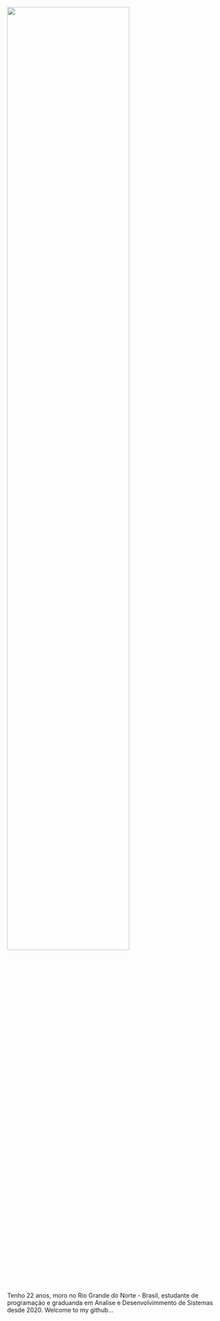 <img width="75%" style="margin-bottom: 10%;" src="https://user-images.githubusercontent.com/103538940/188474804-bb9d2cd7-7580-4a5c-a6bd-93ceb556efc0.png" alt="">
<div>
<div>
<p width="200px">Tenho 22 anos, moro no Rio Grande do Norte - Brasil, estudante de programação e graduanda em Analise e Desenvolvimmento de Sistemas desde 2020. Welcome to my github...</p>
</div>
</div>
       


